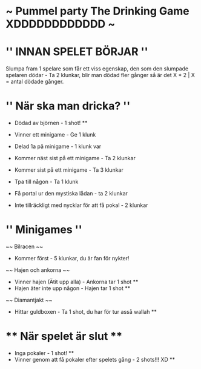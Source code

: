 # ~ Pummel party The Drinking Game XDDDDDDDDDDDD ~




# '' INNAN SPELET BÖRJAR ''

Slumpa fram 1 spelare som får ett viss egenskap, den som den slumpade spelaren dödar - Ta 2 klunkar, blir man dödad fler gånger så är det X * 2 | X = antal dödade gånger. 




# '' När ska man dricka? ''

* Dödad av björnen - 1 shot! **
* Vinner ett minigame - Ge 1 klunk
* Delad 1a på minigame - 1 klunk var
* Kommer näst sist på ett minigame - Ta 2 klunkar
* Kommer sist på ett minigame - Ta 3 klunkar

* Tpa till någon - Ta 1 klunk
* Få portal ur den mystiska lådan - ta 2 klunkar
* Inte tillräckligt med nycklar för att få pokal - 2 klunkar



# '' Minigames ''

~~ Bilracen ~~
* Kommer först - 5 klunkar, du är fan för nykter!

~~ Hajen och ankorna ~~
* Vinner hajen (Ätit upp alla) - Ankorna tar 1 shot ** 
* Hajen äter inte upp någon - Hajen tar 1 shot **

~~ Diamantjakt ~~
* Hittar guldboxen - Ta 1 shot, du har för tur asså wallah **


# ** När spelet är slut **


* Inga pokaler - 1 shot! **
* Vinner genom att få pokaler efter spelets gång - 2 shots!!! XD **



